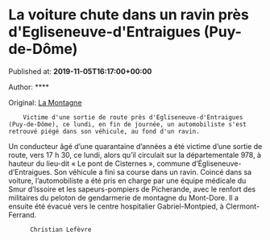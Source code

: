 
# La voiture chute dans un ravin près d'Egliseneuve-d'Entraigues (Puy-de-Dôme)

Published at: **2019-11-05T16:17:00+00:00**

Author: ****

Original: [La Montagne](https://www.lamontagne.fr/egliseneuve-d-entraigues-63850/actualites/la-voiture-chute-dans-un-ravin-pres-d-egliseneuve-d-entraigues-puy-de-dome_13678129/)


        Victime d'une sortie de route près d'Egliseneuve-d'Entraigues (Puy-de-Dôme), ce lundi, en fin de journée, un automobiliste s'est retrouvé piégé dans son véhicule, au fond d'un ravin.
      
Un conducteur âgé d’une quarantaine d’années a été victime d’une sortie de route, vers 17 h 30, ce lundi, alors qu’il circulait sur la départementale 978, à hauteur du lieu-dit « Le pont de Cisternes », commune d’Égliseneuve-d’Entraigues. Son véhicule a fini sa course dans un ravin.
Coincé dans sa voiture, l’automobiliste a été pris en charge par une équipe médicale du Smur d’Issoire et les sapeurs-pompiers de Picherande, avec le renfort des militaires du peloton de gendarmerie de montagne du Mont-Dore. Il a ensuite été évacué vers le centre hospitalier Gabriel-Montpied, à Clermont-Ferrand.

        
          Christian Lefèvre
        
      
